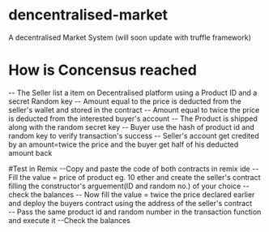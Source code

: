 # dencentralised-market
A decentralised Market System
(will soon update with truffle framework)
# How is Concensus reached
-- The Seller list a item on Decentralised platform using a Product ID and a secret Random key
-- Amount equal to the price is deducted from the seller's wallet and stored in the contract
-- Amount equal to twice the price is deducted from the interested buyer's account
-- The Product is shipped along with the random secret key
-- Buyer use the hash of product id and random key to verify transaction's success
-- Seller's account get credited by an amount=twice the price and the buyer get half of his deducted amount back

#Test in Remix 
--Copy and paste the code of both contracts in remix ide
--Fill the value = price of product eg. 10 ether and create the seller's contract filling the constructor's arguement(ID and random no.) of your choice
--check the balances
-- Now fill the value = twice the price declared earlier and deploy the buyers contract using the address of the seller's contract   
-- Pass the same product id and random number in the transaction function and execute it
--Check the balances
